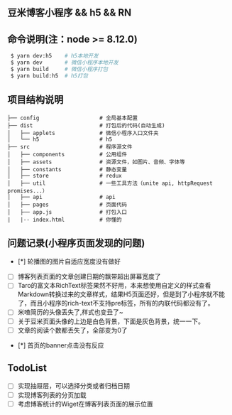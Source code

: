 ## 豆米博客小程序 && h5 && RN

## 命令说明(注：node >= 8.12.0)

```bash
 $ yarn dev:h5    # h5本地开发
 $ yarn dev       # 微信小程序本地开发
 $ yarn build     # 微信小程序打包
 $ yarn build:h5  # h5打包
```

## 项目结构说明
```
├── config                   # 全局基本配置
├── dist                     # 打包后的代码(自动生成)
│   ├── applets              # 微信小程序入口文件夹
│   └── h5                   # h5
├── src                      # 程序源文件
│   ├── components           # 公用组件
│   ├── assets               # 资源文件，如图片、音频、字体等
│   ├── constants            # 静态变量
│   ├── store                # redux
│   ├── util                 # 一些工具方法（unite api, httpRequest promises...）
│   ├── api                  # api
│   ├── pages                # 页面代码
│   ├── app.js               # 打包入口
|   |-- index.html           # 你懂的
```

## 问题记录(小程序页面发现的问题)

  - [*] 轮播图的图片自适应宽度没有做好
  - [ ] 博客列表页面的文章创建日期的飘带超出屏幕宽度了
  - [ ] Taro的富文本RichText标签果然不好用，本来想使用自定义的样式查看Markdown转换过来的文章样式，结果H5页面还好，但是到了小程序就不能了，而且小程序的rich-text不支持pre标签，所有的内联代码都没有了。
  - [ ] 米喳简历的头像丢失了,样式也变丑了~
  - [ ] 关于豆米页面头像的上边是白色背景，下面是灰色背景，统一一下。
  - [ ] 文章的阅读个数都丢失了，全部变为0了
  - [*] 首页的banner点击没有反应

## TodoList

  - [ ] 实现抽屉层，可以选择分类或者归档日期
  - [ ] 实现博客列表的分页加载
  - [ ] 考虑博客统计的Wiget在博客列表页面的展示位置
